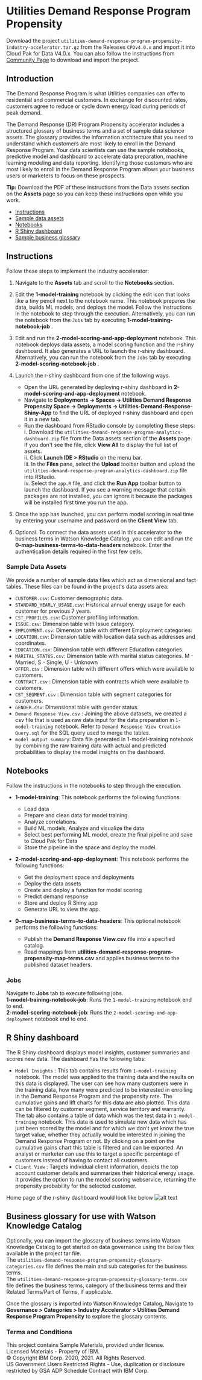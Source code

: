 # Utilities Demand Response Program Propensity

Download the project `utilities-demand-response-program-propensity-industry-accelerator.tar.gz` from the Releases `CPDv4.0.x` and import it into Cloud Pak for Data V4.0.x. You can also follow the instructions from [Community Page](https://community.ibm.com/community/user/cloudpakfordata/viewdocument/utilities-payment-risk-prediction-1) to download and import the project.

## Introduction
The Demand Response Program is what Utilities companies can offer to residential and commercial customers. In exchange for discounted rates, customers agree to reduce or cycle down energy load during periods of peak demand.

The Demand Response (DR) Program Propensity accelerator includes a structured glossary of business terms and a set of sample data science assets. The glossary provides the information architecture that you need to understand which customers are most likely to enroll in the Demand Response Program. Your data scientists can use the sample notebooks, predictive model and dashboard to accelerate data preparation, machine learning modeling and data reporting. Identifying those customers who are most likely to enroll in the Demand Response Program allows your business users or marketers to focus on these prospects.

**Tip:** Download the PDF of these instructions from the Data assets section on the **Assets** page so you can keep these instructions open while you work.

- [Instructions](#instructions)
- [Sample data assets](#data-assets)
- [Notebooks](#notebooks)
- [R Shiny dashboard](#dashboard)
- [Sample business glossary](#glossary)


<a id="instructions"></a>
## Instructions
Follow these steps to implement the industry accelerator:
1. Navigate to the **Assets** tab and scroll to the **Notebooks** section.

2. Edit the **1-model-training** notebook by clicking the edit icon that looks like a tiny pencil next to the notebook name. This notebook prepares the data, builds ML models, and deploys the model. Follow the instructions in the notebook to step through the execution.
Alternatively, you can run the notebook from the `Jobs` tab by executing **1-model-training-notebook-job** .

3. Edit and run the **2-model-scoring-and-app-deployment** notebook. This notebook deploys data assets, a model scoring function and the r-shiny dashboard. It also generates a URL to launch the r-shiny dashboard.
Alternatively, you can run the notebook from the `Jobs` tab by executing **2-model-scoring-notebook-job** .

4. Launch the r-shiny dashboard from one of the following ways.
    - Open the URL generated by deploying r-shiny dashboard in **2-model-scoring-and-app-deployment** notebook. 
    - Navigate to **Deployments -> Spaces -> Utilities Demand Response Propensity Space -> Deployments -> Utilities-Demand-Response-Shiny-App** to find the URL of deployed r-shiny dashboard and open it in a new tab.
    - Run the dashboard from RStudio console by completing these steps: <br>
     i. Download the `utilities-demand-response-program-analytics-dashboard.zip` file from the Data assets section of the **Assets** page. If you don't see the file, click **View All** to display the full list of assets.<br>
     ii. Click **Launch IDE > RStudio** on the menu bar. <br>
     iii. In the **Files** pane, select the **Upload** toolbar button and upload the `utilities-demand-response-program-analytics-dashboard.zip` file into RStudio.<br>
     iv. Select the `app.R` file, and click the **Run App** toolbar button to launch the dashboard. If you see a warning message that certain packages are not installed, you can ignore it because the packages will be installed first time you run the app. <br>


5. Once the app has launched, you can perform model scoring in real time by entering your username and password on the **Client View** tab.
6. Optional. To connect the data assets used in this accelerator to the business terms in Watson Knowledge Catalog, you can edit and run the **0-map-business-terms-to-data-headers** notebook. Enter the authentication details required in the first few cells. 


<a id="data-assets"></a>
### Sample Data Assets
We provide a number of sample data files which act as dimensional and fact tables. These files can be found in the project's data assets area:
- `CUSTOMER.csv`: Customer demographic data.
- `STANDARD_YEARLY_USAGE.csv`: Historical annual energy usage for each customer for previous 7 years.
- `CST_PROFILES.csv`: Customer profiling information.
- `ISSUE.csv`: Dimension table with Issue category.
- `EMPLOYMENT.csv`: Dimension table with different Employment categories.
- `LOCATION.csv`: Dimension table with location data such as addresses and coordinates.
- `EDUCATION.csv`: Dimension table with different Education categories.
- `MARITAL_STATUS.csv`: Dimension table with marital status categories. M - Married, S - Single, U - Unknown
- `OFFER.csv` : Dimension table with different offers which were available to customers.
- `CONTRACT.csv` : Dimension table with contracts which were available to customers.
- `CST_SEGMENT.csv` : Dimension table with segment categories for customers.
-  `GENDER.csv`: Dimensional table with gender status.
- `Demand Response View.csv` : Joining the above datasets, we created a csv file that is used as raw data input for the data preparation in `1-model-training` notebook. Refer to `Demand Response View Creation Query.sql` for the SQL query used to merge the tables.
- `model output summary`: Data file generated in 1-model-training notebook by combining the raw training data with actual and predicted probabilities to display the model insights on the dashboard.

<a id="notebooks"></a>
## Notebooks

Follow the instructions in the notebooks to step through the execution.
- **1-model-training**: This notebook performs the following functions: 
    - Load data
    - Prepare and clean data for model training.
    - Analyze correlations.
    - Build ML models, Analyze and visualize the data
    - Select best performing ML model, create the final pipeline and save to Cloud Pak for Data
    - Store the pipeline in the space and deploy the model. <br>

- **2-model-scoring-and-app-deployment**: This notebook performs the following functions: 
    - Get the deployment space and deployments
    - Deploy the data assets
    - Create and deploy a function for model scoring
    - Predict demand response
    -  Store and deploy R Shiny app
    -  Generate URL to view the app.<br>

- **0-map-business-terms-to-data-headers**: This optional notebook performs the following functions: 

    - Publish the **Demand Response View.csv** file into a specified catalog. 
    - Read mappings from **utilities-demand-response-program-propensity-map-terms.csv** and applies business terms to the published dataset headers.


### Jobs
Navigate to **Jobs** tab to execute following jobs. <br>
**1-model-training-notebook-job**: Runs the `1-model-training` notebook end to end. <br>
**2-model-scoring-notebook-job**: Runs the `2-model-scoring-and-app-deployment` notebook end to end.


<a id="dashboard"></a>
## R Shiny dashboard
The R Shiny dashboard displays model insights, customer summaries and scores new data. The dashboard has the following tabs:
- `Model Insights` : This tab contains results from `1-model-training` notebook. The model was applied to the training data and the results on this data is displayed. The user can see how many customers were in the training data, how many were predicted to be interested in enrolling in the Demand Response Program and the propensity rate. The cumulative gains and lift charts for this data are also plotted. This data can be filtered by customer segment, service territory and warranty. The tab also contains a table of data which was the test data in `1-model-training` notebook. This data is used to simulate new data which has just been scored by the model and for which we don't yet know the true target value, whether they actually would be interested in joining the Demand Response Program or not. By clicking on a point on the cumulative gains chart this table is filtered and can be exported. An analyst or marketer can use this to target a specific percentage of customers instead of having to contact all customers.
- `Client View` : Targets individual client information, depicts the top account customer details and summarizes their historical energy usage. It provides the option to run the model scoring webservice, returning the propensity probability for the selected customer.

Home page of the r-shiny dashboard would look like below
![alt text](https://public.dhe.ibm.com/software/data/sw-library/cognos/mobile/C11/catalog/images/cp4d/utilities-demand-response-dashboard.png)

<a id="glossary"></a>
## Business glossary for use with Watson Knowledge Catalog
Optionally, you can import the glossary of business terms into Watson Knowledge Catalog to get started on data governance using the below files available in the project tar file. <br>
The `utilities-demand-response-program-propensity-glossary-categories.csv` file defines the main and sub categories for the business terms. <br>
The `utilities-demand-response-program-propensity-glossary-terms.csv` file defines the business terms, category of the business terms and their Related Terms/Part of Terms, if applicable. <br>

Once the glossary is imported into Watson Knowledge Catalog, Navigate to **Governance > Categories > Industry Accelerator > Utilities Demand Response Program Propensity** to explore the glossary contents. 

### Terms and Conditions
This project contains Sample Materials, provided under license. <br>
Licensed Materials - Property of IBM. <br>
© Copyright IBM Corp. 2020, 2021. All Rights Reserved. <br>
US Government Users Restricted Rights - Use, duplication or disclosure restricted by GSA ADP Schedule Contract with IBM Corp.<br><br/>
